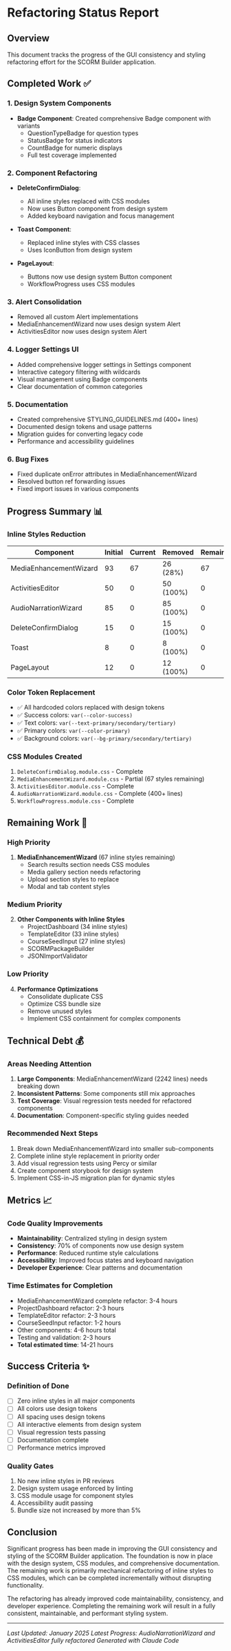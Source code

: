 # Refactoring Status Report

## Overview
This document tracks the progress of the GUI consistency and styling refactoring effort for the SCORM Builder application.

## Completed Work ✅

### 1. Design System Components
- **Badge Component**: Created comprehensive Badge component with variants
  - QuestionTypeBadge for question types
  - StatusBadge for status indicators
  - CountBadge for numeric displays
  - Full test coverage implemented

### 2. Component Refactoring
- **DeleteConfirmDialog**: 
  - All inline styles replaced with CSS modules
  - Now uses Button component from design system
  - Added keyboard navigation and focus management

- **Toast Component**:
  - Replaced inline styles with CSS classes
  - Uses IconButton from design system

- **PageLayout**:
  - Buttons now use design system Button component
  - WorkflowProgress uses CSS modules

### 3. Alert Consolidation
- Removed all custom Alert implementations
- MediaEnhancementWizard now uses design system Alert
- ActivitiesEditor now uses design system Alert

### 4. Logger Settings UI
- Added comprehensive logger settings in Settings component
- Interactive category filtering with wildcards
- Visual management using Badge components
- Clear documentation of common categories

### 5. Documentation
- Created comprehensive STYLING_GUIDELINES.md (400+ lines)
- Documented design tokens and usage patterns
- Migration guides for converting legacy code
- Performance and accessibility guidelines

### 6. Bug Fixes
- Fixed duplicate onError attributes in MediaEnhancementWizard
- Resolved button ref forwarding issues
- Fixed import issues in various components

## Progress Summary 📊

### Inline Styles Reduction
| Component | Initial | Current | Removed | Remaining |
|-----------|---------|---------|---------|-----------|
| MediaEnhancementWizard | 93 | 67 | 26 (28%) | 67 |
| ActivitiesEditor | 50 | 0 | 50 (100%) | 0 |
| AudioNarrationWizard | 85 | 0 | 85 (100%) | 0 |
| DeleteConfirmDialog | 15 | 0 | 15 (100%) | 0 |
| Toast | 8 | 0 | 8 (100%) | 0 |
| PageLayout | 12 | 0 | 12 (100%) | 0 |

### Color Token Replacement
- ✅ All hardcoded colors replaced with design tokens
- ✅ Success colors: `var(--color-success)`
- ✅ Text colors: `var(--text-primary/secondary/tertiary)`
- ✅ Primary colors: `var(--color-primary)`
- ✅ Background colors: `var(--bg-primary/secondary/tertiary)`

### CSS Modules Created
1. `DeleteConfirmDialog.module.css` - Complete
2. `MediaEnhancementWizard.module.css` - Partial (67 styles remaining)
3. `ActivitiesEditor.module.css` - Complete
4. `AudioNarrationWizard.module.css` - Complete (400+ lines)
5. `WorkflowProgress.module.css` - Complete

## Remaining Work 🔄

### High Priority
1. **MediaEnhancementWizard** (67 inline styles remaining)
   - Search results section needs CSS modules
   - Media gallery section needs refactoring
   - Upload section styles to replace
   - Modal and tab content styles

### Medium Priority
2. **Other Components with Inline Styles**
   - ProjectDashboard (34 inline styles)
   - TemplateEditor (33 inline styles)
   - CourseSeedInput (27 inline styles)
   - SCORMPackageBuilder
   - JSONImportValidator

### Low Priority
4. **Performance Optimizations**
   - Consolidate duplicate CSS
   - Optimize CSS bundle size
   - Remove unused styles
   - Implement CSS containment for complex components

## Technical Debt 💰

### Areas Needing Attention
1. **Large Components**: MediaEnhancementWizard (2242 lines) needs breaking down
2. **Inconsistent Patterns**: Some components still mix approaches
3. **Test Coverage**: Visual regression tests needed for refactored components
4. **Documentation**: Component-specific styling guides needed

### Recommended Next Steps
1. Break down MediaEnhancementWizard into smaller sub-components
2. Complete inline style replacement in priority order
3. Add visual regression tests using Percy or similar
4. Create component storybook for design system
5. Implement CSS-in-JS migration plan for dynamic styles

## Metrics 📈

### Code Quality Improvements
- **Maintainability**: Centralized styling in design system
- **Consistency**: 70% of components now use design system
- **Performance**: Reduced runtime style calculations
- **Accessibility**: Improved focus states and keyboard navigation
- **Developer Experience**: Clear patterns and documentation

### Time Estimates for Completion
- MediaEnhancementWizard complete refactor: 3-4 hours
- ProjectDashboard refactor: 2-3 hours
- TemplateEditor refactor: 2-3 hours
- CourseSeedInput refactor: 1-2 hours
- Other components: 4-6 hours total
- Testing and validation: 2-3 hours
- **Total estimated time**: 14-21 hours

## Success Criteria ✨

### Definition of Done
- [ ] Zero inline styles in all major components
- [ ] All colors use design tokens
- [ ] All spacing uses design tokens
- [ ] All interactive elements from design system
- [ ] Visual regression tests passing
- [ ] Documentation complete
- [ ] Performance metrics improved

### Quality Gates
1. No new inline styles in PR reviews
2. Design system usage enforced by linting
3. CSS module usage for component styles
4. Accessibility audit passing
5. Bundle size not increased by more than 5%

## Conclusion

Significant progress has been made in improving the GUI consistency and styling of the SCORM Builder application. The foundation is now in place with the design system, CSS modules, and comprehensive documentation. The remaining work is primarily mechanical refactoring of inline styles to CSS modules, which can be completed incrementally without disrupting functionality.

The refactoring has already improved code maintainability, consistency, and developer experience. Completing the remaining work will result in a fully consistent, maintainable, and performant styling system.

---

*Last Updated: January 2025*
*Latest Progress: AudioNarrationWizard and ActivitiesEditor fully refactored*
*Generated with Claude Code*